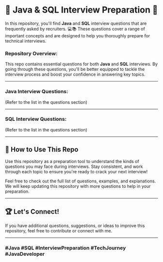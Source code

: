 # 🚀 Java & SQL Interview Preparation 🚀

In this repository, you'll find **Java** and **SQL** interview questions that are frequently asked by recruiters. 💻📚 These questions cover a range of important concepts and are designed to help you thoroughly prepare for technical interviews.

### **Repository Overview:**
This repo contains essential questions for both **Java** and **SQL** interviews. By going through these questions, you'll be better equipped to tackle the interview process and boost your confidence in answering key topics.

---

### **Java Interview Questions:**
(Refer to the list in the questions section)

---

### **SQL Interview Questions:**
(Refer to the list in the questions section)

---

## 🔗 How to Use This Repo
Use this repository as a preparation tool to understand the kinds of questions you may face during interviews. Stay consistent, and work through each topic to ensure you're ready to crack your next interview!

Feel free to check out the full list of questions, examples, and explanations. We will keep updating this repository with more questions to help in your preparation.

---

## 🏆 Let's Connect!
If you have additional questions, suggestions, or ideas to improve this repository, feel free to contribute or connect with me.

---

### **#Java #SQL #InterviewPreparation #TechJourney #JavaDeveloper**
